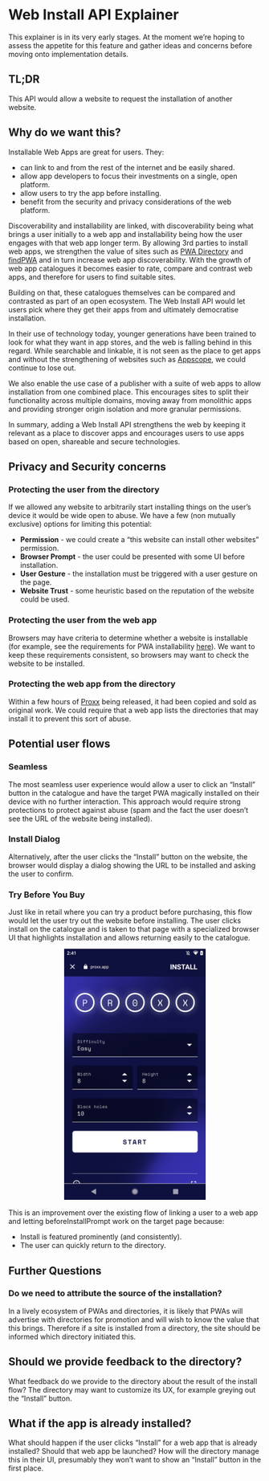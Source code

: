 # Web Install API Explainer

This explainer is in its very early stages.
At the moment we’re hoping to assess the appetite for this feature and gather ideas and concerns before moving onto implementation details.

## TL;DR

This API would allow a website to request the installation of another website.

## Why do we want this?

Installable Web Apps are great for users. They:

* can link to and from the rest of the internet and be easily shared.
* allow app developers to focus their investments on a single, open platform.
* allow users to try the app before installing.
* benefit from the security and privacy considerations of the web platform.

Discoverability and installability are linked, with discoverability being what brings a user initially to a web app and installability being how the user engages with that web app longer term.
By allowing 3rd parties to install web apps, we strengthen the value of sites such as [PWA Directory][pwa-directory] and [findPWA][find-pwa] and in turn increase web app discoverability.
With the growth of web app catalogues it becomes easier to rate, compare and contrast web apps, and therefore for users to find suitable sites.

Building on that, these catalogues themselves can be compared and contrasted as part of an open ecosystem.
The Web Install API would let users pick where they get their apps from and ultimately democratise installation.

In their use of technology today, younger generations have been trained to look for what they want in app stores, and the web is falling behind in this regard.
While searchable and linkable, it is not seen as the place to get apps and without the strengthening of websites such as [Appscope][appscope], we could continue to lose out.

We also enable the use case of a publisher with a suite of web apps to allow installation from one combined place.
This encourages sites to split their functionality across multiple domains, moving away from monolithic apps and providing stronger origin isolation and more granular permissions.

In summary, adding a Web Install API strengthens the web by keeping it relevant as a place to discover apps and encourages users to use apps based on open, shareable and secure technologies.

## Privacy and Security concerns

### Protecting the user from the directory

If we allowed any website to arbitrarily start installing things on the user’s device it would be wide open to abuse.
We have a few (non mutually exclusive) options for limiting this potential:

* **Permission** - we could create a “this website can install other websites” permission.
* **Browser Prompt** - the user could be presented with some UI before installation.
* **User Gesture** - the installation must be triggered with a user gesture on the page.
* **Website Trust** - some heuristic based on the reputation of the website could be used.

### Protecting the user from the web app

Browsers may have criteria to determine whether a website is installable (for example, see the requirements for PWA installability [here][installable-reqs]).
We want to keep these requirements consistent, so browsers may want to check the website to be installed.

### Protecting the web app from the directory

Within a few hours of [Proxx][proxx] being released, it had been copied and sold as original work.
We could require that a web app lists the directories that may install it to prevent this sort of abuse.

## Potential user flows

### Seamless

The most seamless user experience would allow a user to click an “Install” button in the catalogue and have the target PWA magically installed on their device with no further interaction.
This approach would require strong protections to protect against abuse (spam and the fact the user doesn’t see the URL of the website being installed).

### Install Dialog

Alternatively, after the user clicks the “Install” button on the website, the browser would display a dialog showing the URL to be installed and asking the user to confirm.

### Try Before You Buy

Just like in retail where you can try a product before purchasing, this flow would let the user try out the website before installing.
The user clicks install on the catalogue and is taken to that page with a specialized browser UI that highlights installation and allows returning easily to the catalogue.

<p align="center">
    <img src="try-before-you-buy.png" alt="A screenshot of a website in an alternative browser UI that emphasises install and allows the user to quickly return to the directory." height="500px">
</p>

This is an improvement over the existing flow of linking a user to a web app and letting beforeInstallPrompt work on the target page because:

* Install is featured prominently (and consistently).
* The user can quickly return to the directory.

## Further Questions

### Do we need to attribute the source of the installation?

In a lively ecosystem of PWAs and directories, it is likely that PWAs will advertise with directories for promotion and will wish to know the value that this brings.
Therefore if a site is installed from a directory, the site should be informed which directory initiated this.

## Should we provide feedback to the directory?

What feedback do we provide to the directory about the result of the install flow?
The directory may want to customize its UX, for example greying out the “Install” button.

## What if the app is already installed?

What should happen if the user clicks “Install” for a web app that is already installed?
Should that web app be launched?
How will the directory manage this in their UI, presumably they won’t want to show an “Install” button in the first place.

[pwa-directory]: https://pwa-directory.appspot.com/
[find-pwa]: https://findpwa.com/
[appscope]: https://appsco.pe/
[installable-reqs]: https://developer.mozilla.org/en-US/docs/Web/Progressive_web_apps/Installable_PWAs#Requirements
[proxx]: https://proxx.app/